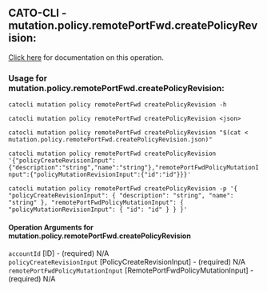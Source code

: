 
## CATO-CLI - mutation.policy.remotePortFwd.createPolicyRevision:
[Click here](https://api.catonetworks.com/documentation/#mutation-mutation.policy.remotePortFwd.createPolicyRevision) for documentation on this operation.

### Usage for mutation.policy.remotePortFwd.createPolicyRevision:

`catocli mutation policy remotePortFwd createPolicyRevision -h`

`catocli mutation policy remotePortFwd createPolicyRevision <json>`

`catocli mutation policy remotePortFwd createPolicyRevision "$(cat < mutation.policy.remotePortFwd.createPolicyRevision.json)"`

`catocli mutation policy remotePortFwd createPolicyRevision '{"policyCreateRevisionInput":{"description":"string","name":"string"},"remotePortFwdPolicyMutationInput":{"policyMutationRevisionInput":{"id":"id"}}}'`

`catocli mutation policy remotePortFwd createPolicyRevision -p '{
    "policyCreateRevisionInput": {
        "description": "string",
        "name": "string"
    },
    "remotePortFwdPolicyMutationInput": {
        "policyMutationRevisionInput": {
            "id": "id"
        }
    }
}'`


#### Operation Arguments for mutation.policy.remotePortFwd.createPolicyRevision ####

`accountId` [ID] - (required) N/A    
`policyCreateRevisionInput` [PolicyCreateRevisionInput] - (required) N/A    
`remotePortFwdPolicyMutationInput` [RemotePortFwdPolicyMutationInput] - (required) N/A    

